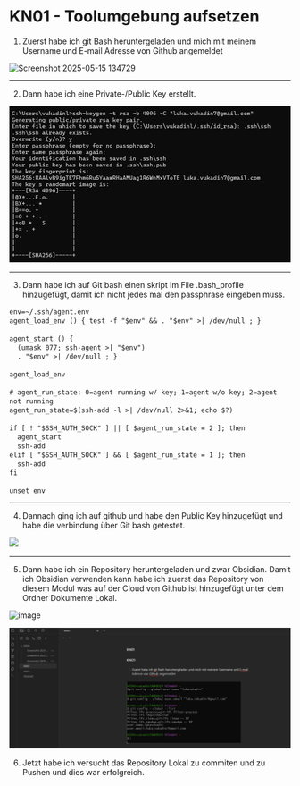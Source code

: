 # KN01 -  Toolumgebung aufsetzen

1. Zuerst habe ich git Bash heruntergeladen und mich mit meinem Username und E-mail Adresse von Github angemeldet

![Screenshot 2025-05-15 134729](https://github.com/user-attachments/assets/0ca32d9f-0bed-4b1f-b67b-1a8e85e9b925)

---

2. Dann habe ich eine Private-/Public Key erstellt.

![](Bilder/generierung_ssh_key.png)

---

3. Dann habe ich auf Git bash einen skript im File .bash_profile hinzugefügt, damit ich nicht jedes mal den passphrase eingeben muss.

```
env=~/.ssh/agent.env
agent_load_env () { test -f "$env" && . "$env" >| /dev/null ; }

agent_start () {
  (umask 077; ssh-agent >| "$env")
  . "$env" >| /dev/null ; }

agent_load_env

# agent_run_state: 0=agent running w/ key; 1=agent w/o key; 2=agent not running
agent_run_state=$(ssh-add -l >| /dev/null 2>&1; echo $?)

if [ ! "$SSH_AUTH_SOCK" ] || [ $agent_run_state = 2 ]; then
  agent_start
  ssh-add
elif [ "$SSH_AUTH_SOCK" ] && [ $agent_run_state = 1 ]; then
  ssh-add
fi

unset env

```

---

4. Dannach ging ich auf github und habe den Public Key hinzugefügt und habe die verbindung über Git bash getestet.

![](Bilder/ssh_key_hinzugefügt.png)

---

5. Dann habe ich ein Repository heruntergeladen und zwar Obsidian. Damit ich Obsidian verwenden kann habe ich zuerst das Repository von diesem Modul was auf der Cloud von Github ist hinzugefügt unter dem Ordner Dokumente Lokal.

![image](https://github.com/user-attachments/assets/47ebd22e-7b83-4ed2-9a63-deb15a6d1bef)

![](Bilder/obsidian_repository.png)


6. Jetzt habe ich versucht das Repository Lokal zu commiten und zu Pushen und dies war erfolgreich.
